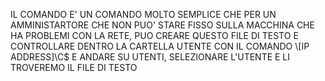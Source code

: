 IL COMANDO E' UN COMANDO MOLTO SEMPLICE CHE PER UN AMMINISTARTORE CHE NON PUO' STARE FISSO SULLA MACCHINA CHE HA PROBLEMI CON LA RETE, PUO CREARE QUESTO FILE DI TESTO E CONTROLLARE DENTRO LA CARTELLA UTENTE CON IL COMANDO \\[IP ADDRESS]\C$ E ANDARE SU UTENTI, SELEZIONARE L'UTENTE E LI TROVEREMO IL FILE DI TESTO 
